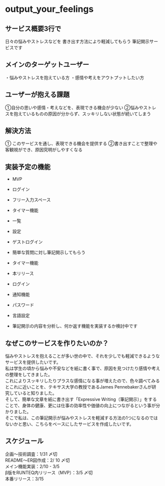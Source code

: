 # output_your_feelings
## サービス概要3行で
日々の悩みやストレスなどを
書き出す方法により軽減してもらう
筆記開示サービスです

## メインのターゲットユーザー
・悩みやストレスを抱えている方
・感情や考えをアウトプットしたい方

## ユーザーが抱える課題
➀自分の思いや感情・考えなどを、表現できる機会が少ない
➁悩みやストレスを抱えているものの原因が分からず、スッキリしない状態が続いてしまう

## 解決方法
➀ このサービスを通し、表現できる機会を提供する
➁書き出すことで整理や客観視ができ、原因究明がしやすくなる

## 実装予定の機能
- MVP
 - ログイン
  - フリー入力スペース
  - タイマー機能
  - 一覧
  - 設定

 - ゲストログイン
  - 簡単な質問に対し筆記開示してもらう
  - タイマー機能
- 本リリース
 - ログイン
  - 通知機能
  - パスワード
  - 言語設定
  - 筆記開示の内容を分析し、何か返す機能を実装するか検討中です

## なぜこのサービスを作りたいのか？
悩みやストレスを抱えることが多い世の中で、それを少しでも軽減できるようなサービスを提供したいです。  
私は学生の頃から悩みや不安などを紙に書く事で、原因を見つけたり感情や考えの整理をしてきました。  
これによりスッキリしたりプラスな感情になる事が増えたので、色々調べてみるとこれに近いことを、テキサス大学の教授であるJames Pennebakerさんが研究していると知りました。  
そして、簡単な文章を紙に書き出す「Expressive Writing（筆記開示）」をすることで、身体の健康、更には仕事の効率性や価値の向上につながるという事が分かりました。  
そこで私は、この筆記開示が悩みやストレスを軽減する方法の1つになるのではないかと思い、こちらをベースにしたサービスを作成したいです。  

## スケジュール
企画〜技術調査：1/31 〆切  
README〜ER図作成：2/ 10 〆切  
メイン機能実装：2/10 - 3/5  
β版をRUNTEQ内リリース（MVP）：3/5 〆切  
本番リリース：3/15  
